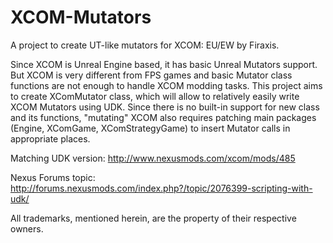 XCOM-Mutators
=============

A project to create UT-like mutators for XCOM: EU/EW by Firaxis.

Since XCOM is Unreal Engine based, it has basic Unreal Mutators support. But XCOM is very different
from FPS games and basic Mutator class functions are not enough to handle XCOM modding tasks. This
project aims to create XComMutator class, which will allow to relatively easily write XCOM Mutators
using UDK. Since there is no built-in support for new class and its functions, "mutating" XCOM also
requires patching main packages (Engine, XComGame, XComStrategyGame) to insert Mutator calls in
appropriate places.

Matching UDK version: http://www.nexusmods.com/xcom/mods/485

Nexus Forums topic: http://forums.nexusmods.com/index.php?/topic/2076399-scripting-with-udk/

All trademarks, mentioned herein, are the property of their respective owners.